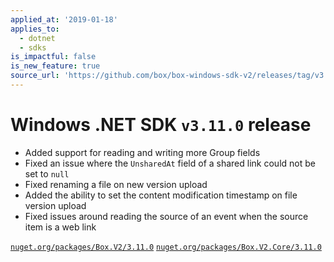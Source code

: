 ```yaml
---
applied_at: '2019-01-18'
applies_to:
  - dotnet
  - sdks
is_impactful: false
is_new_feature: true
source_url: 'https://github.com/box/box-windows-sdk-v2/releases/tag/v3.11.0'
---
```

# Windows .NET SDK `v3.11.0` release

* Added support for reading and writing more Group fields
* Fixed an issue where the `UnsharedAt` field of a shared link could not be set to `null`
* Fixed renaming a file on new version upload
* Added the ability to set the content modification timestamp on file version upload
* Fixed issues around reading the source of an event when the source item is a web link

[`nuget.org/packages/Box.V2/3.11.0`](https://www.nuget.org/packages/Box.V2/3.11.0)
[`nuget.org/packages/Box.V2.Core/3.11.0`](https://www.nuget.org/packages/Box.V2.Core/3.11.0)
